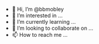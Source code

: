 - 👋 Hi, I’m @bbmobley
- 👀 I’m interested in ...
- 🌱 I’m currently learning ...
- 💞️ I’m looking to collaborate on ...
- 📫 How to reach me ...

<!---
bbmobley/bbmobley is a ✨ special ✨ repository because its `README.md` (this file) appears on your GitHub profile.
You can click the Preview link to take a look at your changes.
--->
